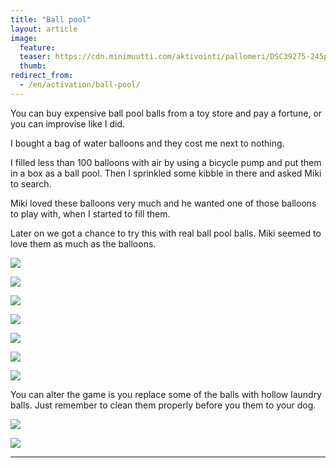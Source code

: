 ```yaml
---
title: "Ball pool"
layout: article
image:
  feature:
  teaser: https://cdn.minimuutti.com/aktivointi/pallomeri/DSC39275-245px.jpg
  thumb:
redirect_from:
  - /en/activation/ball-pool/
---
```


You can buy expensive ball pool balls from a toy store and pay a fortune, or you can improvise like I did.

I bought a bag of water balloons and they cost me next to nothing.

I filled less than 100 balloons with air by using a bicycle pump and put them in a box as a ball pool. Then I sprinkled some kibble in there and asked Miki to search.

Miki loved these balloons very much and he wanted one of those balloons to play with, when I started to fill them.

Later on we got a chance to try this with real ball pool balls. Miki seemed to love them as much as the balloons.

![](https://cdn.minimuutti.com/aktivointi/pallomeri/DSC39227-800px.jpg)

![](https://cdn.minimuutti.com/aktivointi/pallomeri/DSC39252-800px.jpg)

![](https://cdn.minimuutti.com/aktivointi/pallomeri/DSC39278-800px.jpg)

![](https://cdn.minimuutti.com/aktivointi/pallomeri/DSC39275-800px.jpg)

![](https://cdn.minimuutti.com/aktivointi/pallomeri/DSC39274-800px.jpg)

![](https://cdn.minimuutti.com/aktivointi/pallomeri/DS01899-800px.jpg)

![](https://cdn.minimuutti.com/aktivointi/pallomeri/DS01881-800px.jpg)

You can alter the game is you replace some of the balls with hollow laundry balls. Just remember to clean them properly before you them to your dog.

![](https://cdn.minimuutti.com/aktivointi/pesupallot/DS69301-800px.jpg)

![](https://cdn.minimuutti.com/aktivointi/pesupallot/DS69309-800px.jpg)

---